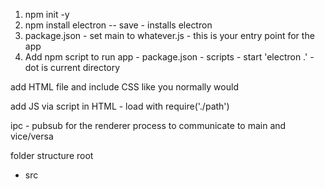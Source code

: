 1. npm init -y
1. npm install electron -- save - installs electron
1. package.json - set main to whatever.js - this is your entry point for the app
1. Add npm script to run app - package.json - scripts - start 'electron .' - dot is current directory


add HTML file and include CSS like you normally would

add JS via script in HTML - load with require('./path')


ipc - pubsub for the renderer process to communicate to main and vice/versa

folder structure
root
- src
